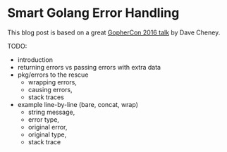 # Smart Golang Error Handling

This blog post is based on a great [GopherCon 2016 talk](https://www.youtube.com/watch?v=lsBF58Q-DnY) by Dave Cheney.

TODO:
- introduction
- returning errors vs passing errors with extra data
- pkg/errors to the rescue
    - wrapping errors,
    - causing errors,
    - stack traces
- example line-by-line (bare, concat, wrap)
    - string message,
    - error type,
    - original error,
    - original type,
    - stack trace
